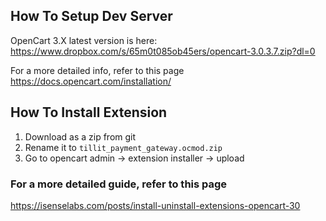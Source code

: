 ## How To Setup Dev Server
OpenCart 3.X latest version is here: 
    https://www.dropbox.com/s/65m0t085ob45ers/opencart-3.0.3.7.zip?dl=0

For a more detailed info, refer to this page
    https://docs.opencart.com/installation/


## How To Install Extension
1. Download as a zip from git
2. Rename it to `tillit_payment_gateway.ocmod.zip`
3. Go to opencart admin -> extension installer -> upload

### For a more detailed guide, refer to this page
https://isenselabs.com/posts/install-uninstall-extensions-opencart-30